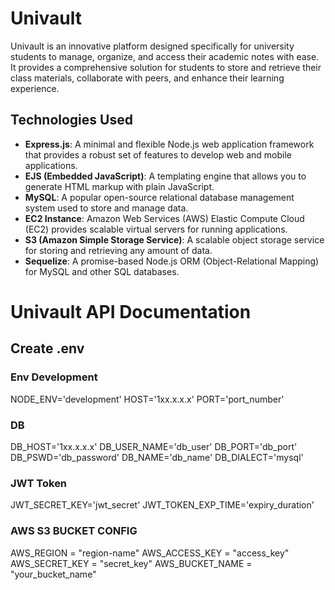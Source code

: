 # Univault

Univault is an innovative platform designed specifically for university students to manage, organize, and access their academic notes with ease. It provides a comprehensive solution for students to store and retrieve their class materials, collaborate with peers, and enhance their learning experience.

## Technologies Used

- **Express.js**: A minimal and flexible Node.js web application framework that provides a robust set of features to develop web and mobile applications.
- **EJS (Embedded JavaScript)**: A templating engine that allows you to generate HTML markup with plain JavaScript.
- **MySQL**: A popular open-source relational database management system used to store and manage data.
- **EC2 Instance**: Amazon Web Services (AWS) Elastic Compute Cloud (EC2) provides scalable virtual servers for running applications.
- **S3 (Amazon Simple Storage Service)**: A scalable object storage service for storing and retrieving any amount of data.
- **Sequelize**: A promise-based Node.js ORM (Object-Relational Mapping) for MySQL and other SQL databases.

# Univault API Documentation


## Create .env

### Env Development
NODE_ENV='development'
HOST='1xx.x.x.x'
PORT='port_number'

### DB
DB_HOST='1xx.x.x.x'
DB_USER_NAME='db_user'
DB_PORT='db_port'
DB_PSWD='db_password'
DB_NAME='db_name'
DB_DIALECT='mysql'

### JWT Token
JWT_SECRET_KEY='jwt_secret'
JWT_TOKEN_EXP_TIME='expiry_duration'

### AWS S3 BUCKET CONFIG
AWS_REGION = "region-name"
AWS_ACCESS_KEY = "access_key"
AWS_SECRET_KEY  = "secret_key"
AWS_BUCKET_NAME = "your_bucket_name"

```